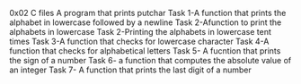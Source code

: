 0x02 C files
A program that prints putchar
Task 1-A function that prints the alphabet in lowercase followed by a newline
Task 2-Afunction to print the alphabets in lowercase
Task 2-Printing the alphabets in lowercase tent times
Task 3-A function that checks for lowercase character
Task 4-A function that checks for alphabetical letters
Task 5- A fucntion that prints the sign of a number
Task 6- a function that computes the absolute value of an integer
Task 7- A function that prints the last digit of a number
